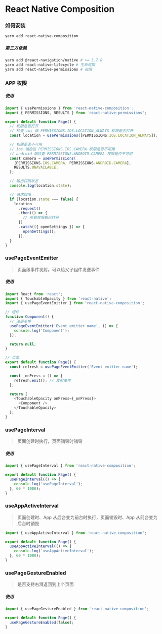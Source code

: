 # React Native Composition

### 如何安装

```sh
yarn add react-native-composition
```

##### 第三方依赖

```sh
yarn add @react-navigation/native # >= 5.7.0
yarn add react-native-lifecycle # 生命周期
yarn add react-native-permissions # 权限
```

### APP 权限

##### 使用

```js
import { usePermissions } from 'react-native-composition';
import { PERMISSIONS, RESULTS } from 'react-native-permissions';

export default function Page() {
  // 权限是否打开
  // 检查 ios 端 PERMISSIONS.IOS.LOCATION_ALWAYS 权限是否打开
  const location = usePermissions([PERMISSIONS.IOS.LOCATION_ALWAYS]);

  // 权限是否不可用
  // ios 端检查 PERMISSIONS.IOS.CAMERA 权限是否不可用
  // android 端检查 PERMISSIONS.ANDROID.CAMERA 权限是否不可用
  const camera = usePermissions(
    [PERMISSIONS.IOS.CAMERA, PERMISSIONS.ANDROID.CAMERA],
    RESULTS.UNAVAILABLE,
  );

  // 输出权限状态
  console.log(location.state);

  // 请求权限
  if (location.state === false) {
    location
      .request()
      .then(() => {
        // 所有权限都已打开
      })
      .catch(({ openSettings }) => {
        openSettings();
      });
  }
}
```

### usePageEventEmitter

> 页面级事件发射，可以给父子组件发送事件

##### 使用

```js
import React from 'react';
import { TouchableOpacity } from 'react-native';
import { usePageEventEmitter } from 'react-native-composition';

// 组件
function Component() {
  // 注册事件
  usePageEventEmitter('Event emitter name', () => {
    console.log('Component');
  });

  return null;
}

// 页面
export default function Page() {
  const refresh = usePageEventEmitter('Event emitter name');

  const _onPress = () => {
    refresh.emit(); // 发射事件
  };

  return (
    <TouchableOpacity onPress={_onPress}>
      <Component />
    </TouchableOpacity>
  );
}
```

### usePageInterval

> 页面创建时执行，页面销毁时销毁

##### 使用

```js
import { usePageInterval } from 'react-native-composition';

export default function Page() {
  usePageInterval(() => {
    console.log('usePageInterval');
  }, 60 * 1000);
}
```

### useAppActiveInterval

> 页面创建时、App 从后台变为前台时执行，页面销毁时、App 从前台变为后台时销毁

```js
import { useAppActiveInterval } from 'react-native-composition';

export default function Page() {
  useAppActiveInterval(() => {
    console.log('useAppActiveInterval');
  }, 60 * 1000);
}
```

### usePageGestureEnabled

> 是否支持右滑返回到上个页面

##### 使用

```js
import { usePageGestureEnabled } from 'react-native-composition';

export default function Page() {
  usePageGestureEnabled(false);
}
```
